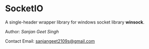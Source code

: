 # SocketIO

A single-header wrapper library for windows socket library **winsock**.

Author: *Sanjan Geet Singh*

Contact Email: sanjangeet2109s@gmail.com
